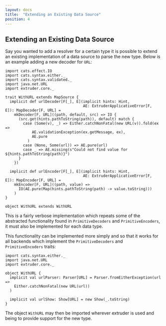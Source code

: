 ```yaml
---
layout: docs
title:  "Extending an Existing Data Source"
position: 4
---
```

## Extending an Existing Data Source

Say you wanted to add a resolver for a certain type it is possible to extend an existing implementation of a data source to parse the new type. Below is an example adding a new decoder for `URL`:

```tut:silent
import cats.effect.IO
import cats.syntax.either._
import cats.syntax.validated._
import java.net.URL
import extruder.core._

trait WithURL extends MapSource {
  implicit def urlDecoder[F[_], E](implicit hints: Hint,
                                   AE: ExtruderApplicativeError[F, E]): MapDecoder[F, URL] =
    mkDecoder[F, URL]((path, default, src) => IO {
      (src.get(hints.pathToString(path)), default) match {
        case (Some(v), _) => Either.catchNonFatal(new URL(v)).fold(ex =>
            AE.validationException(ex.getMessage, ex),
            AE.pure
          )
        case (None, Some(url)) => AE.pure(url)
        case _ => AE.missing(s"Could not find value for ${hints.pathToString(path)}")
      }
    })

  implicit def urlEncoder[F[_], E](implicit hints: Hint,
                                   AE: ExtruderApplicativeError[F, E]): MapEncoder[F, URL] =
    mkEncoder[F, URL]((path, value) =>
      IO(AE.pure(Map(hints.pathToString(path) -> value.toString)))
    )
}

object WithURL extends WithURL
```

This is a fairly verbose implementation which repeats some of the abstracted functionality found in `PrimitiveDecoders` and `PrimitiveEncoders`, it must also be implemented for each data type.

This functionality can be implemented more simply and so that it works for all backends which implement the `PrimitiveDecoders` and `PrimitiveEncoders` traits:

```tut:silent
import cats.syntax.either._
import java.net.URL
import extruder.core._

object WithURL {
  implicit val urlParser: Parser[URL] = Parser.fromEitherException(url =>
    Either.catchNonFatal(new URL(url))
  )

  implicit val urlShow: Show[URL] = new Show(_.toString)
}
```

The object `WithURL` may then be imported wherever extruder is used and being to provide support for the new type.
